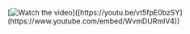 
[![Watch the video]([https://i.imgur.com/vKb2F1B.png](https://img.mytsi.org/i/qFCp116.png))]([https://youtu.be/vt5fpE0bzSY](https://www.youtube.com/embed/WvmDURmIV4))

